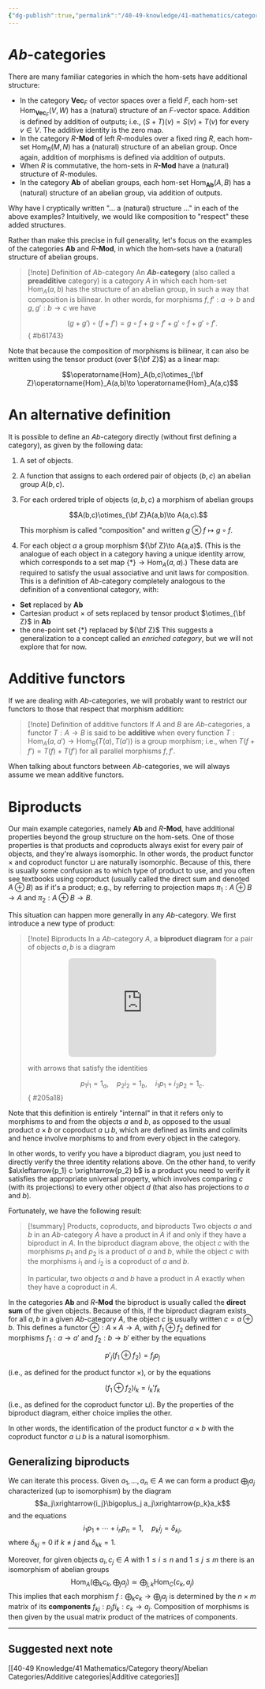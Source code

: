 ```yaml
---
{"dg-publish":true,"permalink":"/40-49-knowledge/41-mathematics/category-theory/abelian-categories/ab-categories/","tags":["category_theory/abelian_categories"],"updated":"2024-11-15T11:00:14-08:00"}
---
```


# $Ab$-categories

There are many familiar categories in which the hom-sets have additional structure:
- In the category $\textbf{Vec}_F$ of vector spaces over a field $F$, each hom-set $\operatorname{Hom}_{\textbf{Vec}_F}(V,W)$ has a (natural) structure of an $F$-vector space. Addition is defined by addition of outputs; i.e., $(S+T)(v)=S(v)+T(v)$ for every $v\in V$. The additive identity is the zero map.
- In the category $R\textbf{-Mod}$ of left $R$-modules over a fixed ring $R$, each hom-set $\operatorname{Hom}_R(M,N)$ has a (natural) structure of an abelian group. Once again, addition of morphisms is defined via addition of outputs.
- When $R$ is commutative, the hom-sets in $R\textbf{-Mod}$ have a (natural) structure of $R$-modules.
- In the category $\textbf{Ab}$ of abelian groups, each hom-set $\operatorname{Hom}_{\textbf{Ab}}(A,B)$ has a (natural) structure of an abelian group, via addition of outputs.

Why have I cryptically written "... a (natural) structure ..." in each of the above examples? Intuitively, we would like composition to "respect" these added structures.

Rather than make this precise in full generality, let's focus on the examples of the categories $\textbf{Ab}$ and $R\textbf{-Mod}$, in which the hom-sets have a (natural) structure of abelian groups.

> [!note] Definition of $Ab$-category
> An **$Ab$-category** (also called a **preadditive** category) is a category $A$ in which each hom-set $\operatorname{Hom}_A(a,b)$ has the structure of an abelian group, in such a way that composition is bilinear. In other words, for morphisms $f,f':a\to b$ and $g,g':b\to c$ we have
> 
> $$(g+g')\circ (f+f')=g\circ f+g\circ f'+g'\circ f+g'\circ f'.$$
{ #b61743}


Note that because the composition of morphisms is bilinear, it can also be written using the tensor product (over ${\bf Z}$) as a linear map:

$$\operatorname{Hom}_A(b,c)\otimes_{\bf Z}\operatorname{Hom}_A(a,b)\to \operatorname{Hom}_A(a,c)$$

# An alternative definition

It is possible to define an $Ab$-category directly (without first defining a category), as given by the following data:
1. A set of objects.
2. A function that assigns to each ordered pair of objects $(b,c)$ an abelian group $A(b,c)$.
3. For each ordered triple of objects $(a,b,c)$ a morphism of abelian groups
   
   $$A(b,c)\otimes_{\bf Z}A(a,b)\to A(a,c).$$
   
   This morphism is called "composition" and written $g\otimes f\mapsto g\circ f$.
1. For each object $a$ a group morphism ${\bf Z}\to A(a,a)$. (This is the analogue of each object in a category having a unique identity arrow, which corresponds to a set map $\{*\}\to \operatorname{Hom}_A(a,a)$.)
These data are required to satisfy the usual associative and unit laws for composition. This is a definition of $Ab$-category completely analogous to the definition of a conventional category, with:
- $\textbf{Set}$ replaced by $\textbf{Ab}$
- Cartesian product $\times$ of sets replaced by tensor product $\otimes_{\bf Z}$ in $\textbf{Ab}$
- the one-point set $\{*\}$ replaced by ${\bf Z}$
This suggests a generalization to a concept called an *enriched category*, but we will not explore that for now.

# Additive functors

If we are dealing with $Ab$-categories, we will probably want to restrict our functors to those that respect that morphism addition:

> [!note] Definition of additive functors
> If $A$ and $B$ are $Ab$-categories, a functor $T:A\to B$ is said to be **additive** when every function $T:\operatorname{Hom}_A(a,a')\to \operatorname{Hom}_B(T(a),T(a'))$ is a group morphism; i.e., when $T(f+f')=T(f)+T(f')$ for all parallel morphisms $f,f'$.

When talking about functors between $Ab$-categories, we will always assume we mean additive functors.
# Biproducts

Our main example categories, namely $\textbf{Ab}$ and $R\textbf{-Mod}$, have additional properties beyond the group structure on the hom-sets. One of those properties is that products and coproducts always exist for every pair of objects, and they're always isomorphic. In other words, the product functor $\times$ and coproduct functor $\sqcup$ are naturally isomorphic. Because of this, there is usually some confusion as to which type of product to use, and you often see textbooks using coproduct (usually called the direct sum and denoted $A\oplus B$) as if it's a product; e.g., by referring to projection maps $\pi_1:A\oplus B\to A$ and $\pi_2:A\oplus B\to B$.

This situation can happen more generally in any $Ab$-category. We first introduce a new type of product:

> [!note] Biproducts
> In a $Ab$-category $A$, a **biproduct diagram** for a pair of objects $a, b$ is a diagram
><iframe class="quiver-embed" src="https://q.uiver.app/#q=WzAsMyxbMCwwLCJhIl0sWzEsMCwiYyJdLFsyLDAsImIiXSxbMSwwLCJwXzEiLDIseyJvZmZzZXQiOjF9XSxbMSwyLCJwXzIiLDAseyJvZmZzZXQiOi0xfV0sWzEsMCwiaV8xIiwwLHsib2Zmc2V0IjotMSwic3R5bGUiOnsidGFpbCI6eyJuYW1lIjoiYXJyb3doZWFkIn0sImhlYWQiOnsibmFtZSI6Im5vbmUifX19XSxbMSwyLCJpXzIiLDIseyJvZmZzZXQiOjEsInN0eWxlIjp7InRhaWwiOnsibmFtZSI6ImFycm93aGVhZCJ9LCJoZWFkIjp7Im5hbWUiOiJub25lIn19fV1d&embed" width="300" height="200" style="border-radius: 8px; border: none; display: block; margin: auto"></iframe>
>
> with arrows that satisfy the identities
> 
> $$p_1i_1=1_a,\quad p_2i_2=1_b,\quad i_1p_1+i_2p_2=1_c.$$
{ #205a18}


Note that this definition is entirely "internal" in that it refers only to morphisms to and from the objects $a$ and $b$, as opposed to the usual product $a\times b$ or coproduct $a\sqcup b$, which are defined as limits and colimits and hence involve morphisms to and from every object in the category.

In other words, to verify you have a biproduct diagram, you just need to directly verify the three identity relations above. On the other hand, to verify $a\xleftarrow{p_1} c \xrightarrow{p_2} b$ is a product you need to verify it satisfies the appropriate universal property, which involves comparing $c$ (with its projections) to every other object $d$ (that also has projections to $a$ and $b$).

Fortunately, we have the following result:

> [!summary] Products, coproducts, and biproducts
> Two objects $a$ and $b$ in an $Ab$-category $A$ have a product in $A$ if and only if they have a biproduct in $A$. In the biproduct diagram above, the object $c$ with the morphisms $p_1$ and $p_2$ is a product of $a$ and $b$, while the object $c$ with the morphisms $i_1$ and $i_2$ is a coproduct of $a$ and $b$.
>
> In particular, two objects $a$ and $b$ have a product in $A$ exactly when they have a coproduct in $A$.

In the categories $\textbf{Ab}$ and $R\textbf{-Mod}$ the biproduct is usually called the **direct sum** of the given objects. Because of this, if the biproduct diagram exists for all $a, b$ in a given $Ab$-category $A$, the object $c$ is usually written $c=a\oplus b$. This defines a functor $\oplus:A\times A\to A$, with $f_1\oplus f_2$ defined for morphisms $f_1:a\to a'$ and $f_2:b\to b'$ either by the equations

$$p'_j(f_1\oplus f_2)=f_jp_j$$

(i.e., as defined for the product functor $\times$), or by the equations

$$(f_1\oplus f_2)i_k = i_k'f_k$$

(i.e., as defined for the coproduct functor $\sqcup$). By the properties of the biproduct diagram, either choice implies the other.

In other words, the identification of the product functor $a\times b$ with the coproduct functor $a\sqcup b$ is a natural isomorphism.

## Generalizing biproducts

We can iterate this process. Given $a_1, \ldots, a_n\in A$ we can form a product $\bigoplus_j a_j$ characterized (up to isomorphism) by the diagram
$$a_j\xrightarrow{i_j}\bigoplus_j a_j\xrightarrow{p_k}a_k$$
and the equations
$$i_1p_1+\cdots +i_np_n=1,\quad p_ki_j=\delta_{kj},$$
where $\delta_{kj}=0$ if $k\neq j$ and $\delta_{kk}=1$.

Moreover, for given objects $a_i, c_j\in A$ with $1\leq i\leq n$ and $1\leq j\leq m$ there is an isomorphism of abelian groups
$$\operatorname{Hom}_A\left(\bigoplus_k c_k,\bigoplus_j a_j\right)\simeq \bigoplus_{j,k}\operatorname{Hom}_C(c_k,a_j)$$
This implies that each morphism $f:\bigoplus_k c_k\to \bigoplus_j a_j$ is determined by the $n\times m$ matrix of its **components** $f_{kj}:p_jfi_k:c_k\to a_j$. Composition of morphisms is then given by the usual matrix product of the matrices of components.

---

## Suggested next note

[[40-49 Knowledge/41 Mathematics/Category theory/Abelian Categories/Additive categories\|Additive categories]]